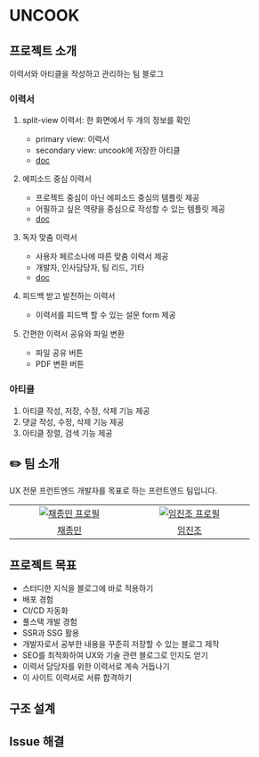# UNCOOK

## 프로젝트 소개

이력서와 아티클을 작성하고 관리하는 팀 블로그

### 이력서

1. split-view 이력서: 한 화면에서 두 개의 정보를 확인

   - primary view: 이력서
   - secondary view: uncook에 저장한 아티클
   - [doc](https://github.com/unCookk/uncook/tree/main/docs/resume-split-view.md)

2. 에피소드 중심 이력서

   - 프로젝트 중심이 아닌 에피소드 중심의 템플릿 제공
   - 어필하고 싶은 역량을 중심으로 작성할 수 있는 템플릿 제공
   - [doc](https://github.com/unCookk/uncook/tree/main/docs/resume-verify-issue.md)

3. 독자 맞춤 이력서

   - 사용자 페르소나에 따른 맞춤 이력서 제공
   - 개발자, 인사담당자, 팀 리드, 기타
   - [doc](https://github.com/unCookk/uncook/tree/main/docs/cocktail-party-effect.md)

4. 피드백 받고 발전하는 이력서

   - 이력서를 피드백 할 수 있는 설문 form 제공

5. 간편한 이력서 공유와 파일 변환

   - 파일 공유 버튼
   - PDF 변환 버튼

### 아티클

1. 아티클 작성, 저장, 수정, 삭제 기능 제공
2. 댓글 작성, 수정, 삭제 기능 제공
3. 아티클 정렬, 검색 기능 제공

###

## ✏️ 팀 소개

UX 전문 프런트엔드 개발자를 목표로 하는 프런트엔드 팀입니다.

<table>
  <tr>
  <td align="center" width="200px">
      <a href="https://github.com/JayChae" target="_blank">
        <img src="https://avatars.githubusercontent.com/JayChae" alt="채종민 프로필" />
      </a>
    </td>
    <td align="center" width="200px">
      <a href="https://github.com/Sparrowlim" target="_blank">
        <img src="https://avatars.githubusercontent.com/Sparrowlim" alt="임진조 프로필" />
      </a>
    </td>
  </tr>

  <tr>
    <td align="center">
      <a href="https://github.com/JayChae" target="_blank">
        채종민
      </a>
    </td>
    <td align="center">
      <a href="https://github.com/Sparrowlim" target="_blank">
        임진조
      </a>
    </td>
  </tr>
</table>

## 프로젝트 목표

- 스터디한 지식을 블로그에 바로 적용하기
- 배포 경험
- CI/CD 자동화
- 풀스택 개발 경험
- SSR과 SSG 활용
- 개발자로서 공부한 내용을 꾸준히 저장할 수 있는 블로그 제작
- SEO를 최적화하여 UX와 기술 관련 블로그로 인지도 얻기
- 이력서 담당자를 위한 이력서로 계속 거듭나기
- 이 사이트 이력서로 서류 합격하기

## 구조 설계

## Issue 해결

